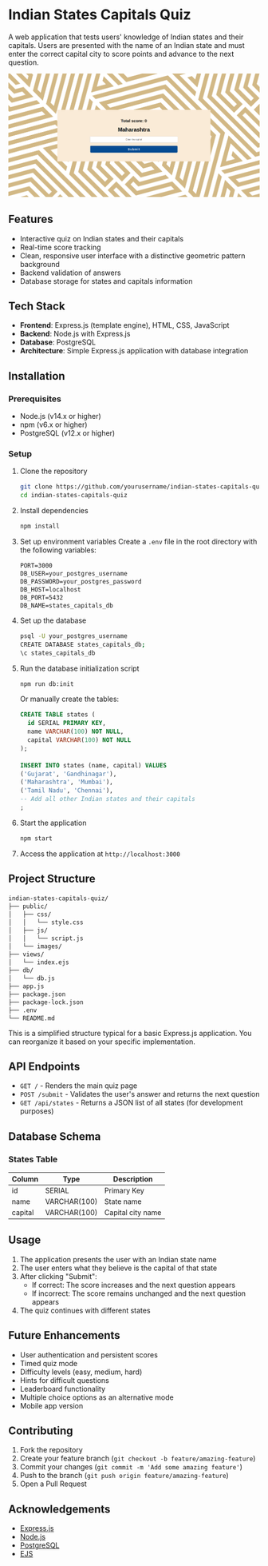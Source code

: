 # Indian States Capitals Quiz

A web application that tests users' knowledge of Indian states and their capitals. Users are presented with the name of an Indian state and must enter the correct capital city to score points and advance to the next question.

![App Screenshot](./public/images/ss.png)

## Features

- Interactive quiz on Indian states and their capitals
- Real-time score tracking
- Clean, responsive user interface with a distinctive geometric pattern background
- Backend validation of answers
- Database storage for states and capitals information

## Tech Stack

- **Frontend**: Express.js (template engine), HTML, CSS, JavaScript
- **Backend**: Node.js with Express.js
- **Database**: PostgreSQL
- **Architecture**: Simple Express.js application with database integration

## Installation

### Prerequisites

- Node.js (v14.x or higher)
- npm (v6.x or higher)
- PostgreSQL (v12.x or higher)

### Setup

1. Clone the repository
   ```bash
   git clone https://github.com/yourusername/indian-states-capitals-quiz.git
   cd indian-states-capitals-quiz
   ```

2. Install dependencies
   ```bash
   npm install
   ```

3. Set up environment variables
   Create a `.env` file in the root directory with the following variables:
   ```
   PORT=3000
   DB_USER=your_postgres_username
   DB_PASSWORD=your_postgres_password
   DB_HOST=localhost
   DB_PORT=5432
   DB_NAME=states_capitals_db
   ```

4. Set up the database
   ```bash
   psql -U your_postgres_username
   CREATE DATABASE states_capitals_db;
   \c states_capitals_db
   ```

5. Run the database initialization script
   ```bash
   npm run db:init
   ```
   Or manually create the tables:
   ```sql
   CREATE TABLE states (
     id SERIAL PRIMARY KEY,
     name VARCHAR(100) NOT NULL,
     capital VARCHAR(100) NOT NULL
   );
   
   INSERT INTO states (name, capital) VALUES
   ('Gujarat', 'Gandhinagar'),
   ('Maharashtra', 'Mumbai'),
   ('Tamil Nadu', 'Chennai'),
   -- Add all other Indian states and their capitals
   ;
   ```

6. Start the application
   ```bash
   npm start
   ```

7. Access the application at `http://localhost:3000`

## Project Structure

```
indian-states-capitals-quiz/
├── public/
│   ├── css/
│   │   └── style.css
│   ├── js/
│   │   └── script.js
│   └── images/
├── views/
│   └── index.ejs
├── db/
│   └── db.js
├── app.js
├── package.json
├── package-lock.json
├── .env
└── README.md
```

This is a simplified structure typical for a basic Express.js application. You can reorganize it based on your specific implementation.

## API Endpoints

- `GET /` - Renders the main quiz page
- `POST /submit` - Validates the user's answer and returns the next question
- `GET /api/states` - Returns a JSON list of all states (for development purposes)

## Database Schema

### States Table

| Column  | Type         | Description          |
|---------|--------------|----------------------|
| id      | SERIAL       | Primary Key          |
| name    | VARCHAR(100) | State name           |
| capital | VARCHAR(100) | Capital city name    |

## Usage

1. The application presents the user with an Indian state name
2. The user enters what they believe is the capital of that state
3. After clicking "Submit":
   - If correct: The score increases and the next question appears
   - If incorrect: The score remains unchanged and the next question appears
4. The quiz continues with different states

## Future Enhancements

- User authentication and persistent scores
- Timed quiz mode
- Difficulty levels (easy, medium, hard)
- Hints for difficult questions
- Leaderboard functionality
- Multiple choice options as an alternative mode
- Mobile app version

## Contributing

1. Fork the repository
2. Create your feature branch (`git checkout -b feature/amazing-feature`)
3. Commit your changes (`git commit -m 'Add some amazing feature'`)
4. Push to the branch (`git push origin feature/amazing-feature`)
5. Open a Pull Request


## Acknowledgements

- [Express.js](https://expressjs.com/)
- [Node.js](https://nodejs.org/)
- [PostgreSQL](https://www.postgresql.org/)
- [EJS](https://ejs.co/)